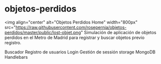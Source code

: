 # objetos-perdidos
<img align="center" alt="Objetos Perdidos Home" width="800px" src="https://raw.githubusercontent.com/rosepernia/objetos-perdidos/master/public/lost-objet.png"
Simulación de aplicación de objetos perdidos en el Metro de Madrid para registrar y buscar objetos previo registro.

Buscador 
Registro de usuarios
Login
Gestión de sessión storage
MongoDB
Handlebars
